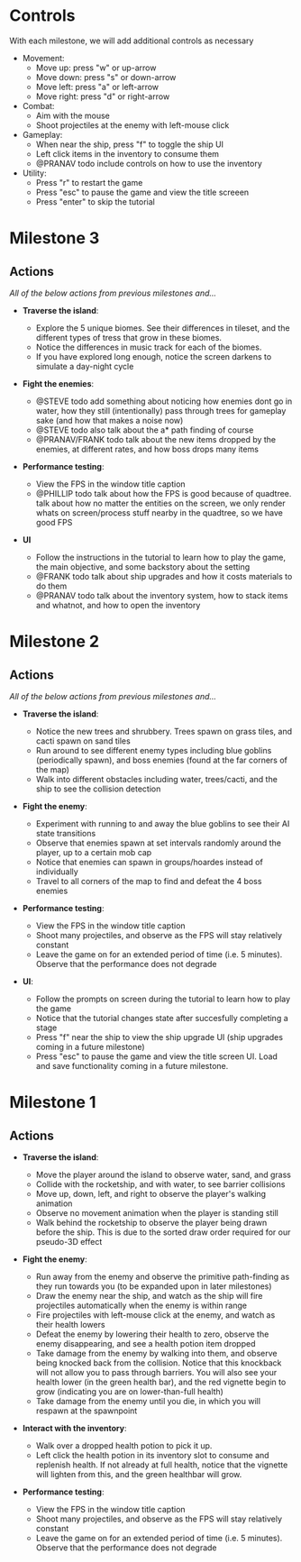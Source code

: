 # Controls

With each milestone, we will add additional controls as necessary

- Movement:
  - Move up: press "w" or up-arrow
  - Move down: press "s" or down-arrow
  - Move left: press "a" or left-arrow
  - Move right: press "d" or right-arrow
- Combat:
  - Aim with the mouse
  - Shoot projectiles at the enemy with left-mouse click
- Gameplay:
  - When near the ship, press "f" to toggle the ship UI
  - Left click items in the inventory to consume them
  - @PRANAV todo include controls on how to use the inventory
- Utility:
  - Press "r" to restart the game
  - Press "esc" to pause the game and view the title screeen
  - Press "enter" to skip the tutorial

# Milestone 3

## Actions

_All of the below actions from previous milestones and..._

- **Traverse the island**:

  - Explore the 5 unique biomes. See their differences in tileset, and the different types of tress that grow in these biomes.
  - Notice the differences in music track for each of the biomes.
  - If you have explored long enough, notice the screen darkens to simulate a day-night cycle

- **Fight the enemies**:

  - @STEVE todo add something about noticing how enemies dont go in water, how they still (intentionally) pass through trees for gameplay sake (and how that makes a noise now)
  - @STEVE todo also talk about the a\* path finding of course
  - @PRANAV/FRANK todo talk about the new items dropped by the enemies, at different rates, and how boss drops many items

- **Performance testing**:

  - View the FPS in the window title caption
  - @PHILLIP todo talk about how the FPS is good because of quadtree. talk about how no matter the entities on the screen, we only render whats on screen/process stuff nearby in the quadtree, so we have good FPS

- **UI**
  - Follow the instructions in the tutorial to learn how to play the game, the main objective, and some backstory about the setting
  - @FRANK todo talk about ship upgrades and how it costs materials to do them
  - @PRANAV todo talk about the inventory system, how to stack items and whatnot, and how to open the inventory

# Milestone 2

## Actions

_All of the below actions from previous milestones and..._

- **Traverse the island**:

  - Notice the new trees and shrubbery. Trees spawn on grass tiles, and cacti spawn on sand tiles
  - Run around to see different enemy types including blue goblins (periodically spawn), and boss enemies (found at the far corners of the map)
  - Walk into different obstacles including water, trees/cacti, and the ship to see the collision detection

- **Fight the enemy**:

  - Experiment with running to and away the blue goblins to see their AI state transitions
  - Observe that enemies spawn at set intervals randomly around the player, up to a certain mob cap
  - Notice that enemies can spawn in groups/hoardes instead of individually
  - Travel to all corners of the map to find and defeat the 4 boss enemies

- **Performance testing**:

  - View the FPS in the window title caption
  - Shoot many projectiles, and observe as the FPS will stay relatively constant
  - Leave the game on for an extended period of time (i.e. 5 minutes). Observe that the performance does not degrade

- **UI**:
  - Follow the prompts on screen during the tutorial to learn how to play the game
  - Notice that the tutorial changes state after succesfully completing a stage
  - Press "f" near the ship to view the ship upgrade UI (ship upgrades coming in a future milestone)
  - Press "esc" to pause the game and view the title screen UI. Load and save functionality coming in a future milestone.

# Milestone 1

## Actions

- **Traverse the island**:

  - Move the player around the island to observe water, sand, and grass
  - Collide with the rocketship, and with water, to see barrier collisions
  - Move up, down, left, and right to observe the player's walking animation
  - Observe no movement animation when the player is standing still
  - Walk behind the rocketship to observe the player being drawn before the ship. This is due to the sorted draw order required for our pseudo-3D effect

- **Fight the enemy**:

  - Run away from the enemy and observe the primitive path-finding as they run towards you (to be expanded upon in later milestones)
  - Draw the enemy near the ship, and watch as the ship will fire projectiles automatically when the enemy is within range
  - Fire projectiles with left-mouse click at the enemy, and watch as their health lowers
  - Defeat the enemy by lowering their health to zero, observe the enemy disappearing, and see a health potion item dropped
  - Take damage from the enemy by walking into them, and observe being knocked back from the collision. Notice that this knockback will not allow you to pass through barriers. You will also see your health lower (in the green health bar), and the red vignette begin to grow (indicating you are on lower-than-full health)
  - Take damage from the enemy until you die, in which you will respawn at the spawnpoint

- **Interact with the inventory**:

  - Walk over a dropped health potion to pick it up.
  - Left click the health potion in its inventory slot to consume and replenish health. If not already at full health, notice that the vignette will lighten from this, and the green healthbar will grow.

- **Performance testing**:
  - View the FPS in the window title caption
  - Shoot many projectiles, and observe as the FPS will stay relatively constant
  - Leave the game on for an extended period of time (i.e. 5 minutes). Observe that the performance does not degrade
